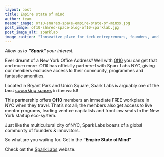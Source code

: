 ```yaml
---
layout: post
title: Empire state of mind
author: team
header_image: of10-shared-space-empire-state-of-minds.jpg
post_image: of10-shared-space-blog-of10-sparklab.jpg
post_image_alt: sparklab
image_caption: "Innovative place for tech entrepreneurs, founders, and innovators."
---
```


*Allow us to **“Spark”** your interest.*

Ever dreamt of a New York Office Address? Well with [Of10](https://of10.in/2016/11/05/welcome-to-of10/) you can get that and much more. Of10 has officially partnered with Spark Labs NYC, giving our members   exclusive access to their community, programmes and fantastic amenities.

Located in Bryant Park and Union Square, Spark Labs is arguably one of the best [coworking spaces](https://of10.in) in the world!

This partnership offers **Of10** members an immediate FREE workplace in NYC when they travel. That’s not all; the members also get access to live mentor programs, leading venture capitalists and front row seats to the New York startup eco-system.

Just like the multicultural city of NYC, Spark Labs boasts of a global community of founders & innovators.

So what are you waiting for. Get in the **“Empire State of Mind”**

Check out the [Spark Labs](https://www.spark-labs.co/en) website.